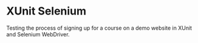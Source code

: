 # XUnit Selenium

 Testing the process of signing up for a course on a demo website in XUnit and Selenium WebDriver. 
